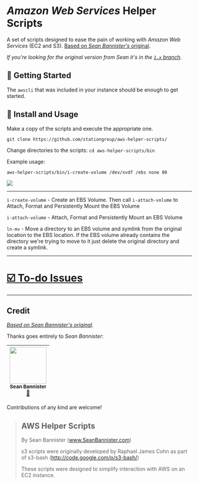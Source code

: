 # _Amazon Web Services_ Helper Scripts
A set of scripts designed to ease the pain of working with _Amazon Web Services_ (EC2 and S3). [Based on _Sean Bannister's_ original](https://github.com/SeanBannister/aws-helper-scripts).

_If you're looking for the original version from _Sean_ it's in the [`1.x` branch](https://github.com/stationgroup/aws-helper-scripts/tree/1.x)._

## :book: Getting Started

The `awscli` that was included in your instance should be enough to get started.


## :floppy_disk: Install and Usage

Make a copy of the scripts and execute the appropriate one.

```
git clone https://github.com/stationgroup/aws-helper-scripts/
```

Change directories to the scripts: `cd aws-helper-scripts/bin`

Example usage:
```bash
aws-helper-scripts/bin/i-create-volume /dev/xvdf /ebs none 80
```

![](https://thumbs.gfycat.com/RichDapperBluebird-max-14mb.gif)

---

`i-create-volume` - Create an EBS Volume. Then call `i-attach-volume` to Attach, Format and Persistently Mount the EBS Volume

`i-attach-volume` - Attach, Format and Persistently Mount an EBS Volume

`ln-mv` - Move a directory to an EBS volume and symlink from the original location to the EBS location. If the EBS volume already contains the directory we're trying to move to it just delete the original directory and create a symlink.

---

# [:ballot_box_with_check: To-do Issues](https://github.com/stationgroup/aws-helper-scripts/issues?q=is%3Aopen+is%3Aissue+project%3Astationgroup%2Faws-helper-scripts%2F1)

---

## Credit

_[Based on _Sean Bannister's_ original](https://github.com/SeanBannister/aws-helper-scripts)._ 

Thanks goes entirely to _Sean Bannister_:

<!-- ALL-CONTRIBUTORS-LIST:START - Do not remove or modify this section -->
| [<img src="https://avatars1.githubusercontent.com/u/197231" width="100px;"/><br /><sub>Sean Bannister</sub>](https://github.com/SeanBannister)<br />[📖](https://github.com/SeanBannister/aws-helper-scripts/commits?author=SeanBannister) |
| :---: |

<!-- ALL-CONTRIBUTORS-LIST:END -->

Contributions of any kind are welcome!

>## AWS Helper Scripts
>By Sean Bannister (www.SeanBannister.com)
>
>s3 scripts were originally developed by Raphael James Cohn as part of s3-bash (http://code.google.com/p/s3-bash/)
>
>These scripts were designed to simplify interaction with AWS on an EC2 instance.
